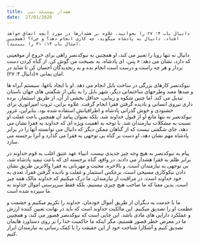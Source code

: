 ```yaml
---
title:  هشدار بوسیله نبی
date:  27/01/2020
---
```


`دانیال باب ۴: ۲۷ را بخوانید. علاوه بر هشدارها در مورد آنچه اتفاق خواهد افتاد، دانیال به پادشاه میگوید، چه کاری انجام دهد؟ و چرا؟ (همچنین امثال باب ۱۴: ۳۱ را ببینید).`

دانیال نه تنها رویا را تعبیر می کند، او همچنین به نبوکدنصر راهی برای خروج از موقعیتی که دارد، نشان می دهد: « پس، ای پادشاه، به نصيحت من گوش كن. از گناه كردن دست بردار و هر چه راست و درست است انجام بده و به رنجديدگان احسان كن تا شايد در امان بمانی »(دانیال ۴: ۲۷).

نبوکدنصر کارهای بزرگی در ساخت بابل انجام می دهد. او با ایجاد باغها، سیستم آبراه ها و صدها معبد وطرحهای ساختمانی دیگر، شهر بابل را به یکی از شگفتی های جهان باستان تبدیل می کند. اما چنین شکوه و زیبایی، حداقل بخشی از آن، از طریق استثمار، برده داری نیروی انسانی و نادیده گرفتن فقرا انجام گرفت. علاوه براین، ثروت امپراتوری برای خشنودی و خوش گذرانی پادشاه و اطرافیانش استفاده شده بود. بنابراین، غرور نبوکدنصر نه تنها مانع او از قبول خداوند شد، بلکه بعنوان پیامد آن همچنین باعث غفلت او نسبت به مشکلات نیازمندان شد. با توجه به اهمیت ویژه ای که خداوند به فقرا نشان می دهد، جای شگفتی نیست که از گناهان ممکن دیگر که دانیال می توانسته آنها را در برابر پادشاه مهم نشان دهد، او دست بر گناه بی توجهی به فقرا می گذارد و آنرا برجسته می سازد.

پیام به نبوکدنصر به هیچ وجه چیز جدیدی نیست. انبیاء عهد عتیق اغلب به قوم خداوند در برابر ظلم به فقرا هشدار می دادند. در واقع، گناه برجسته ای که باعث تبعید پادشاه شد، بی توجهی به نیازمندان است. و بالاخره، محبت و مهربانی به فقرا والاترین طریق نشان دادن نیکوکاری مسیحی است، برعکس استثمار و غفلت و نادیده گرفتن فقرا، تعدی به خود خداوند است. در مراقبت از نیازمندان، ما درک میکنیم که خداوند مالک همه چیز است، بدین معنا که ما صاحب هیچ چیزی نیستیم، بلکه فقط سرپرستی اموال خداوند به ما سپرده شده است.

ما با خدمت به دیگران از طریق أموال خودمان، خداوند را تکریم میکنیم و حشمت و عظمت او را تصدیق میکنیم. این مالکیت خداوند است که باید در نهایت تعیین کننده ارزش و عملکرد دارایی های مادی باشد. این جایی است که نبوکدنصر قصور می کند، و همچنین ما در معرض خطر قصور هستیم، مگر اینکه ما حاکمیت خدا را بر روی دستاورد هایمان تصدیق کنیم و آشکارا شناخت خود از این حقیقت را با کمک رسانی به نیازمندان ابراز کنیم.